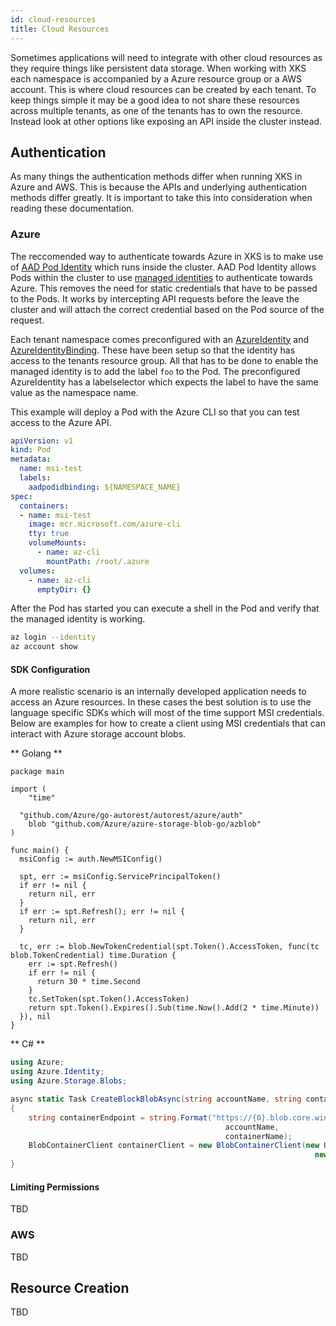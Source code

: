 ```yaml
---
id: cloud-resources
title: Cloud Resources
---
```


Sometimes applications will need to integrate with other cloud resources as they require things like persistent data storage. When working with XKS
each namespace is accompanied by a Azure resource group or a AWS account. This is where cloud resources can be created by each tenant. To keep things
simple it may be a good idea to not share these resources across multiple tenants, as one of the tenants has to own the resource. Instead look at
other options like exposing an API inside the cluster instead.

## Authentication

As many things the authentication methods differ when running XKS in Azure and AWS. This is because the APIs and underlying authentication methods
differ greatly. It is important to take this into consideration when reading these documentation.

### Azure

The reccomended way to authenticate towards Azure in XKS is to make use of [AAD Pod Identity](https://github.com/Azure/aad-pod-identity) which runs
inside the cluster. AAD Pod Identity allows Pods within the cluster to use [managed identities](https://docs.microsoft.com/en-us/azure/active-directory/managed-identities-azure-resources/overview)
to authenticate towards Azure. This removes the need for static credentials that have to be passed to the Pods. It works by intercepting API requests
before the leave the cluster and will attach the correct credential based on the Pod source of the request.

Each tenant namespace comes preconfigured with an [AzureIdentity](https://azure.github.io/aad-pod-identity/docs/concepts/azureidentity/) and
[AzureIdentityBinding](https://azure.github.io/aad-pod-identity/docs/concepts/azureidentitybinding/). These have been setup so that the identity has
access to the tenants resource group. All that has to be done to enable the managed identity is to add the label `foo` to the Pod. The preconfigured
AzureIdentity has a labelselector which expects the label to have the same value as the namespace name.

This example will deploy a Pod with the Azure CLI so that you can test access to the Azure API.

```yaml
apiVersion: v1
kind: Pod
metadata:
  name: msi-test
  labels:
    aadpodidbinding: ${NAMESPACE_NAME}
spec:
  containers:
  - name: msi-test
    image: mcr.microsoft.com/azure-cli
    tty: true
    volumeMounts:
      - name: az-cli
        mountPath: /root/.azure
  volumes:
    - name: az-cli
      emptyDir: {}

```

After the Pod has started you can execute a shell in the Pod and verify that the managed identity is working.

```bash
az login --identity
az account show
```

#### SDK Configuration

A more realistic scenario is an internally developed application needs to access an Azure resources. In these cases the best solution is to use the
language specific SDKs which will most of the time support MSI credentials. Below are examples for how to create a client using MSI credentials that
can interact with Azure storage account blobs.

<!-- markdownlint-disable -->
** Golang **

```golang
package main

import (
	"time"

  "github.com/Azure/go-autorest/autorest/azure/auth"
	blob "github.com/Azure/azure-storage-blob-go/azblob"
)

func main() {
  msiConfig := auth.NewMSIConfig()

  spt, err := msiConfig.ServicePrincipalToken()
  if err != nil {
    return nil, err
  }
  if err := spt.Refresh(); err != nil {
    return nil, err
  }

  tc, err := blob.NewTokenCredential(spt.Token().AccessToken, func(tc blob.TokenCredential) time.Duration {
    err := spt.Refresh()
    if err != nil {
      return 30 * time.Second
    }
    tc.SetToken(spt.Token().AccessToken)
    return spt.Token().Expires().Sub(time.Now().Add(2 * time.Minute))
  }), nil
}
```

** C# **

```c#
using Azure;
using Azure.Identity;
using Azure.Storage.Blobs;

async static Task CreateBlockBlobAsync(string accountName, string containerName, string blobName)
{
    string containerEndpoint = string.Format("https://{0}.blob.core.windows.net/{1}",
                                                accountName,
                                                containerName);
    BlobContainerClient containerClient = new BlobContainerClient(new Uri(containerEndpoint),
                                                                    new DefaultAzureCredential());
}
```
<!-- markdownlint-restore -->

#### Limiting Permissions

TBD

### AWS

TBD

## Resource Creation

TBD
